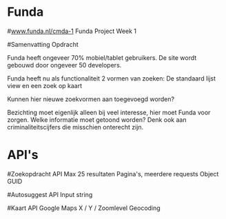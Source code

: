 # Funda
#www.funda.nl/cmda-1
Funda Project Week 1


#Samenvatting Opdracht

Funda heeft ongeveer 70% mobiel/tablet gebruikers.
De site wordt gebouwd door ongeveer 50 developers.

Funda heeft nu als functionaliteit 2 vormen van zoeken:
De standaard lijst view en een zoek op kaart

Kunnen hier nieuwe zoekvormen aan toegevoegd worden?

Bezichting moet eigenlijk alleen bij veel interesse, hier moet Funda voor zorgen.
Welke informatie moet getoond worden? Denk ook aan criminaliteitscijfers die misschien onterecht zijn.


# API's

#Zoekopdracht API
Max 25 resultaten
Pagina's, meerdere requests
Object GUID

#Autosuggest API
Input string

#Kaart API
Google Maps
X / Y / Zoomlevel
Geocoding

